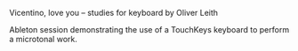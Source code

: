 Vicentino, love you – studies for keyboard by Oliver Leith

Ableton session demonstrating the use of a TouchKeys keyboard to perform a microtonal work. 
